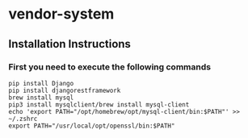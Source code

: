 # vendor-system
## Installation Instructions

### First you need to execute the following commands 

```
pip install Django
pip install djangorestframework
brew install mysql
pip3 install mysqlclient/brew install mysql-client
echo 'export PATH="/opt/homebrew/opt/mysql-client/bin:$PATH"' >> ~/.zshrc
export PATH="/usr/local/opt/openssl/bin:$PATH"
```



